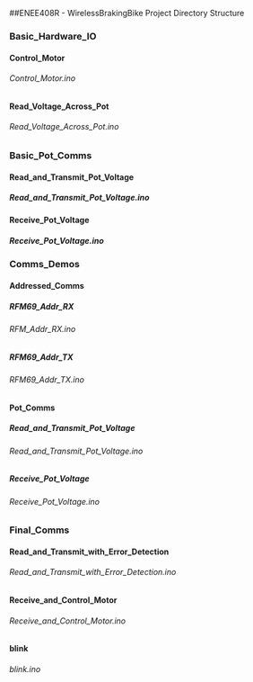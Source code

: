 ##ENEE408R - WirelessBrakingBike Project Directory Structure

### Basic_Hardware_IO
#### Control_Motor
###### Control_Motor.ino
#### Read_Voltage_Across_Pot
###### Read_Voltage_Across_Pot.ino

### Basic_Pot_Comms
#### Read_and_Transmit_Pot_Voltage
##### Read_and_Transmit_Pot_Voltage.ino
#### Receive_Pot_Voltage
##### Receive_Pot_Voltage.ino

### Comms_Demos
#### Addressed_Comms
##### RFM69_Addr_RX
###### RFM_Addr_RX.ino
##### RFM69_Addr_TX
###### RFM69_Addr_TX.ino
#### Pot_Comms
##### Read_and_Transmit_Pot_Voltage
###### Read_and_Transmit_Pot_Voltage.ino
##### Receive_Pot_Voltage
###### Receive_Pot_Voltage.ino

### Final_Comms
#### Read_and_Transmit_with_Error_Detection
###### Read_and_Transmit_with_Error_Detection.ino
#### Receive_and_Control_Motor
###### Receive_and_Control_Motor.ino

#### blink
###### blink.ino

